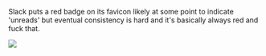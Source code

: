 Slack puts a red badge on its favicon likely at some point to indicate 'unreads' but eventual consistency is hard and it's basically always red and fuck that.

<img src=https://cdn.rawgit.com/brianleroux/no-more/master/no-more.gif>
